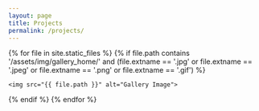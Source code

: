```yaml
---
layout: page
title: Projects
permalink: /projects/
---
```

{% for file in site.static_files %}
  {% if file.path contains '/assets/img/gallery_home/' and (file.extname == '.jpg' or file.extname == '.jpeg' or file.extname == '.png' or file.extname == '.gif') %}
  
    <img src="{{ file.path }}" alt="Gallery Image">
  {% endif %}
    {% endfor %}


